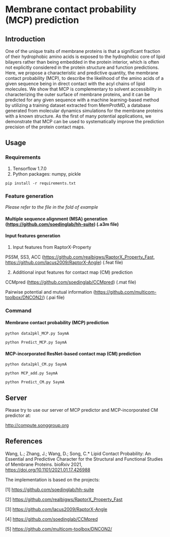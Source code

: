 # Membrane contact probability (MCP) prediction
## Introduction

One of the unique traits of membrane proteins is that a significant fraction of their hydrophobic amino acids is exposed to the hydrophobic core of lipid bilayers rather than being embedded in the protein interior, which is often not explicitly considered in the protein structure and function predictions. Here, we propose a characteristic and predictive quantity, the membrane contact probability (MCP), to describe the likelihood of the amino acids of a given sequence being in direct contact with the acyl chains of lipid molecules. We show that MCP is complementary to solvent accessibility in characterizing the outer surface of membrane proteins, and it can be predicted for any given sequence with a machine learning-based method by utilizing a training dataset extracted from MemProtMD, a database generated from molecular dynamics simulations for the membrane proteins with a known structure. As the first of many potential applications, we demonstrate that MCP can be used to systematically improve the prediction precision of the protein contact maps.


## Usage
### Requirements
1. Tensorflow 1.7.0
2. Python packages: numpy, pickle

`pip install -r requirements.txt`

### Feature generation
*Please refer to the file in the fold of example*
#### Multiple sequence alignment (MSA) generation (https://github.com/soedinglab/hh-suite) (.a3m file)
#### Input features generation
1. Input features from RaptorX-Property 

PSSM, SS3, ACC (https://github.com/realbigws/RaptorX_Property_Fast, https://github.com/lacus2009/RaptorX-Angle)  (.feat file)

2. Additional input features for contact map (CM) prediction

CCMpred (https://github.com/soedinglab/CCMpred) (.mat file)

Pairwise potential and mutual information (https://github.com/multicom-toolbox/DNCON2/) (.pai file)

### Command
#### Membrane contact probability (MCP) prediction
`python data2pkl_MCP.py 5aymA`

`python Predict_MCP.py 5aymA`

#### MCP-incorporated ResNet-based contact map (CM) prediction
`python data2pkl_CM.py 5aymA`

`python MCP_add.py 5aymA`

`python Predict_CM.py 5aymA`


## Server
Please try to use our server of MCP predictor and MCP-incorporated CM predictor at:

http://compute.songgroup.org

## References
Wang, L.; Zhang, J.; Wang, D.; Song, C.* Lipid Contact Probability: An Essential and Predictive Character for the Structural and Functional Studies of Membrane Proteins. bioRxiv 2021, https://doi.org/10.1101/2021.01.17.426988

The implementation is based on the projects:

[1] https://github.com/soedinglab/hh-suite

[2] https://github.com/realbigws/RaptorX_Property_Fast

[3] https://github.com/lacus2009/RaptorX-Angle

[4] https://github.com/soedinglab/CCMpred

[5] https://github.com/multicom-toolbox/DNCON2/
